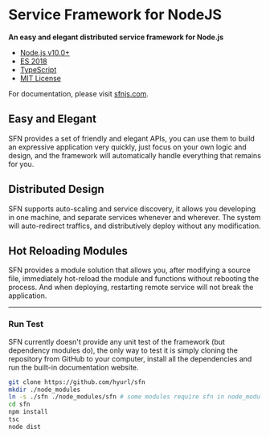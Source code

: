 # Service Framework for NodeJS

**An easy and elegant distributed service framework for Node.js**

* [Node.js v10.0+](http://nodejs.org/)
* [ES 2018](https://babeljs.io/learn-es2015/)
* [TypeScript](https://typescriptlang.org "SFN always ships with the latest features, make sure your TypeScript compiler is the newest version")
* [MIT License](https://opensource.org/licenses/MIT "SFN is licensed under the MIT license, you're free to use")

For documentation, please visit [sfnjs.com](https://sfnjs.com).

## Easy and Elegant

SFN provides a set of friendly and elegant APIs, you can use them to build an expressive
application very quickly, just focus on your own logic and design, and the framework
will automatically handle everything that remains for you.

## Distributed Design

SFN supports auto-scaling and service discovery, it allows you developing in one machine,
and separate services whenever and wherever. The system will auto-redirect traffics,
and distributively deploy without any modification.

## Hot Reloading Modules

SFN provides a module solution that allows you, after modifying a source file,
immediately hot-reload the module and functions without rebooting the process. And when
deploying, restarting remote service will not break the application.

***

### Run Test

SFN currently doesn't provide any unit test of the framework (but dependency 
modules do), the only way to test it is simply cloning the repository from
GitHub to your computer, install all the dependencies and run the built-in 
documentation website.

```sh
git clone https://github.com/hyurl/sfn
mkdir ./node_modules
ln -s ./sfn ./node_modules/sfn # some modules require sfn in node_modules
cd sfn
npm install
tsc
node dist
```
